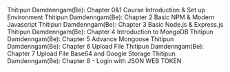 Thitipun Damdenngam(Be): Chapter 0&1 Course Introduction & Set up Environment
Thitipun Damdenngam(Be): Chapter 2 Basic NPM & Modern Javascript
Thitipun Damdenngam(Be): Chapter 3 Basic Node.js & Express.js
Thitipun Damdenngam(Be): Chapter 4 Introduction to MongoDB
Thitipun Damdenngam(Be): Chapter 5 Advance Mongoose
Thitipun Damdenngam(Be): Chapter 6 Upload File
Thitipun Damdenngam(Be): Chapter 7 Upload File Base64 and Google Storage
Thitipun Damdenngam(Be): Chapter 8 - Login with JSON WEB TOKEN